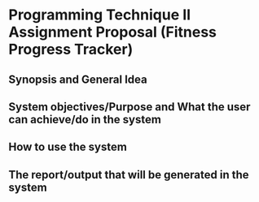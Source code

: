 # Programming Technique II Assignment Proposal (Fitness Progress Tracker)

## Synopsis and General Idea

## System objectives/Purpose and What the user can achieve/do in the system

## How to use the system

## The report/output that will be generated in the system

